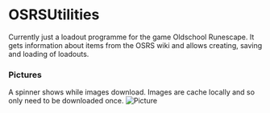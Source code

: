 # OSRSUtilities
Currently just a loadout programme for the game Oldschool Runescape. It gets information about items from the OSRS wiki and allows creating, saving and loading of loadouts. 

### Pictures
A spinner shows while images download. Images are cache locally and so only need to be downloaded once.
![Picture](https://i.imgur.com/U3UCvOu.gif)
